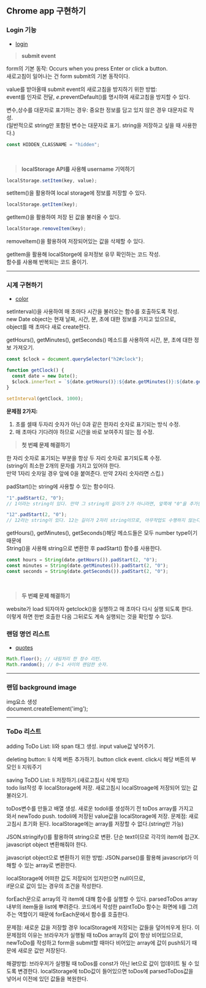 ## Chrome app 구현하기

### Login 기능

- [login](chrome/js/greetings.js)

> **submit event**

form의 기본 동작: Occurs when you press Enter or click a button.  
새로고침이 일어나는 건 form submit의 기본 동작이다.

value를 받아올때 submit event의 새로고침을 방지하기 위한 방법:  
event를 인자로 전달, _e_.preventDefault()를 명시하여 새로고침을 방지할 수 있다.

변수,상수를 대문자로 표기하는 경우: 중요한 정보를 담고 있지 않은 경우 대문자로 작성.  
(일반적으로 string만 포함된 변수는 대문자로 표기. string을 저장하고 싶을 때 사용한다.)

```javascript
const HIDDEN_CLASSNAME = "hidden";
```

<br>

> **localStorage API를 사용해 username 기억하기**

```javascript
localStorage.setItem(key, value);
```

setItem()을 활용하여 local storage에 정보를 저장할 수 있다.

```javascript
localStorage.getItem(key);
```

getItem()을 활용하여 저장 된 값을 불러올 수 있다.

```javascript
localStorage.removeItem(key);
```

removeItem()을 활용하여 저장되어있는 값을 삭제할 수 있다.

getItem을 활용해 localStorge에 유저정보 유무 확인하는 코드 작성.  
함수를 사용해 반복되는 코드 줄이기.

---

### 시계 구현하기

- [color](chrome/js/clock.js)

setInterval()을 사용하여 매 초마다 시간을 불러오는 함수를 호출하도록 작성.  
new Date object는 현재 날짜, 시간, 분, 초에 대한 정보를 가지고 있으므로,  
object를 매 초마다 새로 create한다.

getHours(), getMinutes(), getSeconds() 메소드를 사용하여 시간, 분, 초에 대한 정보 가져오기.

```javascript
const $clock = document.querySelector("h2#clock");

function getClock() {
  const date = new Date();
  $clock.innerText = `${date.getHours()}:${date.getMinutes()}:${date.getSeconds()}`;
}

setInterval(getClock, 1000);
```

**문제점 2가지:**

1.  초를 셀때 두자리 숫자가 아닌 0과 같은 한자리 숫자로 표기되는 방식 수정.
2.  매 초마다 기다려야 하므로 시간을 바로 보여주지 않는 점 수정.

> **첫 번째 문제 해결하기**

한 자리 숫자로 표기되는 부분을 항상 두 자리 숫자로 표기되도록 수정.  
(string이 최소한 2개의 문자를 가지고 있어야 한다.  
만약 1자리 숫자일 경우 앞에 0을 붙여준다. 만약 2자리 숫자라면 스킵.)

padStart()는 string에 사용할 수 있는 함수이다.

```javascript
"1".padStart(2, "0");
// 1이라는 string이 있다. 만약 그 string의 길이가 2가 아니라면, 앞쪽에 "0"을 추가한다.

"12".padStart(2, "0");
// 12라는 string이 있다. 12는 길이가 2자리 string이므로, 아무작업도 수행하지 않는다.
```

getHours(), getMinutes(), getSeconds()해당 메소드들은 모두 number type이기 때문에  
String()을 사용해 string으로 변환한 후 padStart() 함수를 사용한다.

```javascript
const hours = String(date.getHours()).padStart(2, "0");
const minutes = String(date.getMinutes()).padStart(2, "0");
const seconds = String(date.getSeconds()).padStart(2, "0");
```

<br>

> **두 번째 문제 해결하기**

website가 load 되자마자 getclock()을 실행하고 매 초마다 다시 실행 되도록 한다.  
이렇게 하면 한번 호출한 다음 그뒤로도 계속 실행되는 것을 확인할 수 있다.

### 랜덤 명언 리스트

- [quotes](chrome/js/quotes.js)

```javascript
Math.floor(); // 내림처리 한 정수 리턴.
Math.random(); // 0~1 사이의 랜덤한 숫자.
```

---

### 랜덤 background image

img요소 생성  
document.createElement('img');

---

### ToDo 리스트

adding ToDo List: li와 span 태그 생성. input value값 넣어주기.

deleting button: li 삭제 버튼 추가하기. button click event. click시 해당 버튼의 부모인 li 지워주기

saving ToDO List: li 저장하기.(새로고침시 삭제 방지)  
todo list작성 후 localStorage에 저장. 새로고침시 localStroage에 저장되어 있는 값 불러오기.

toDos변수를 만들고 배열 생성.
새로운 todoli를 생성하기 전 toDos array를 가지고 와서 newTodo push.
todoli에 저장된 value값을 localStorage에 저장.
문제점:
새로고침시 초기화 된다.
localStorage에는 array를 저장할 수 없다.(string만 가능)

JSON.stringify()를 활용하여 string으로 변환.
단순 text이므로 각각의 item에 접근X. javascript object 변환해줘야 한다.

javascript object으로 변환하기 위한 방법:
JSON.parse()를 활용해 javascript가 이해할 수 있는 array로 변환한다.

localStorage에 어떠한 값도 저장되어 있지만으면 null이므로,  
if문으로 값이 있는 경우의 조건을 작성한다.

forEach문으로 array의 각 item에 대해 함수를 실행할 수 있다.
parsedToDos array 내부의 item들을 list에 뿌려준다.
코드에서 작성한 paintToDo 함수는 화면에 li를 그려주는 역할이기 때문에 forEach문에서 함수를 호출한다.

문제점: 새로운 값을 저장할 경우 localStorage에 저장되는 값들을 덮어씌우게 된다.
이 문제점의 이유는 브라우저가 실행될 때 toDos array의 값이 항상 비어있으므로,
newToDo를 작성하고 form을 submit할 때마다 비어있는 array에 값이 push되기 때문에 새로운 값만 저장된다.

해결방법: 브라우저가 실행될 때 toDos를 const가 아닌 let으로 값이 업데이트 될 수 있도록 변경한다. 
localStorage에 toDo값이 들어있으면 toDos에 parsedToDos값을 넣어서 이전에 있던 값들을 복원한다.
